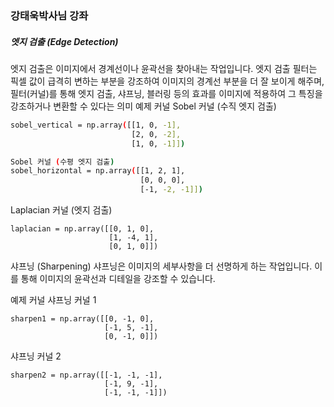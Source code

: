 ### 강태욱박사님 강좌
##### 엣지 검출 (Edge Detection)
엣지 검출은 이미지에서 경계선이나 윤곽선을 찾아내는 작업입니다. 엣지 검출 필터는 픽셀 값이 급격히 변하는 부분을 강조하여 이미지의 경계선 부분을 더 잘 보이게 해주며,  필터(커널)를 통해 엣지 검출, 샤프닝, 블러링 등의 효과를 이미지에 적용하여 그 특징을 강조하거나 변환할 수 있다는 의미
예제 커널
Sobel 커널 (수직 엣지 검출)
``` bash
sobel_vertical = np.array([[1, 0, -1],
                           [2, 0, -2],
                           [1, 0, -1]])
```
``` bash
Sobel 커널 (수평 엣지 검출)
sobel_horizontal = np.array([[1, 2, 1],
                             [0, 0, 0],
                             [-1, -2, -1]])
```
Laplacian 커널 (엣지 검출)
```
laplacian = np.array([[0, 1, 0],
                      [1, -4, 1],
                      [0, 1, 0]])
```
샤프닝 (Sharpening)
샤프닝은 이미지의 세부사항을 더 선명하게 하는 작업입니다. 이를 통해 이미지의 윤곽선과 디테일을 강조할 수 있습니다.

예제 커널
샤프닝 커널 1
```
sharpen1 = np.array([[0, -1, 0],
                     [-1, 5, -1],
                     [0, -1, 0]])
```
샤프닝 커널 2
```
sharpen2 = np.array([[-1, -1, -1],
                     [-1, 9, -1],
                     [-1, -1, -1]])
```



